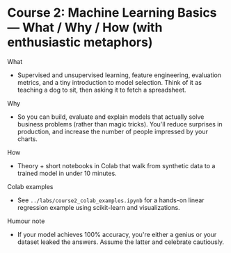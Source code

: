 # Course 2: Machine Learning Basics — What / Why / How (with enthusiastic metaphors)

What
- Supervised and unsupervised learning, feature engineering, evaluation metrics, and a tiny introduction to model selection. Think of it as teaching a dog to sit, then asking it to fetch a spreadsheet.

Why
- So you can build, evaluate and explain models that actually solve business problems (rather than magic tricks). You'll reduce surprises in production, and increase the number of people impressed by your charts.

How
- Theory + short notebooks in Colab that walk from synthetic data to a trained model in under 10 minutes.

Colab examples
- See `../labs/course2_colab_examples.ipynb` for a hands-on linear regression example using scikit-learn and visualizations.

Humour note
- If your model achieves 100% accuracy, you're either a genius or your dataset leaked the answers. Assume the latter and celebrate cautiously.
